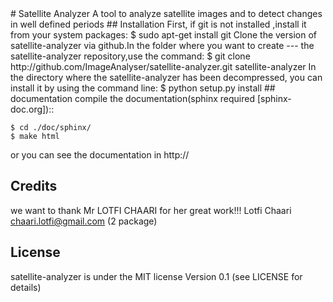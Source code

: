 <snippet>
  <content>
# Satellite Analyzer
A tool to analyze satellite images and to detect changes in well defined periods 
## Installation
First, if git is not installed ,install it from your system packages:
	$ sudo apt-get install git <!--on ubuntu-->
Clone the version of satellite-analyzer via github.In the folder where you want to create
--- 
the satellite-analyzer repository,use the command: 
  	$ git clone  http://github.com/ImageAnalyser/satellite-analyzer.git satellite-analyzer 
In the directory where the satellite-analyzer has been decompressed, you can install it 
by using the command line:
	$ python setup.py install 
## documentation
compile the documentation(sphinx required [sphinx-doc.org])::

	$ cd ./doc/sphinx/
	$ make html
or you can see the documentation in http:// 
## Credits
we want to thank Mr LOTFI CHAARI for her great work!!! 
	Lotfi Chaari chaari.lotfi@gmail.com (2 package)
## License
satellite-analyzer is under the MIT license Version 0.1 (see LICENSE for details)
</content>
  </snippet>

